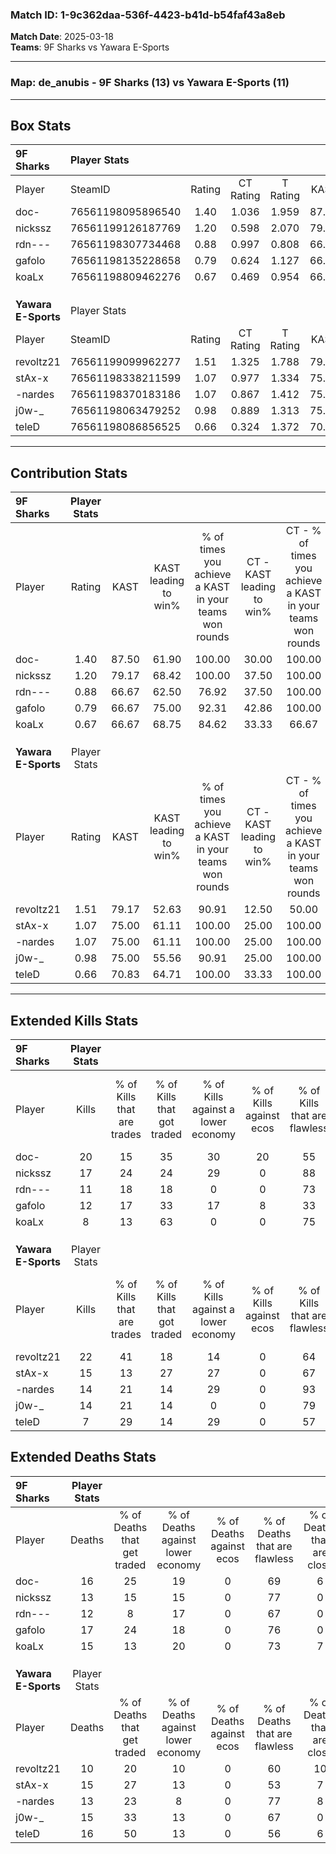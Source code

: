 ### Match ID: 1-9c362daa-536f-4423-b41d-b54faf43a8eb  
**Match Date**: 2025-03-18  
**Teams**: 9F Sharks vs Yawara E-Sports  

---  

### **Map**: de_anubis - 9F Sharks (13) vs Yawara E-Sports (11)  
---  

## Box Stats  

| **9F Sharks**       | Player Stats      |        |           |          |       |      |       |         |        |      |     |
| :- | :- | :-: | :-: | :-: | :-: | :-: | :-: | :-: | :-: | :-: | :-: |
| Player              | SteamID           | Rating | CT Rating | T Rating | KAST  | ADR  | Kills | Assists | Deaths | K/D  | HS% |
| doc-                | 76561198095896540 |  1.40  |   1.036   |  1.959   | 87.50 | 95.4 |  20   |    8    |   16   | 1.25 | 55  |
| nickssz             | 76561199126187769 |  1.20  |   0.598   |  2.070   | 79.17 | 70.3 |  17   |    4    |   13   | 1.31 | 47  |
| rdn---              | 76561198307734468 |  0.88  |   0.997   |  0.808   | 66.67 | 59.5 |  11   |    2    |   12   | 0.92 | 45  |
| gafolo              | 76561198135228658 |  0.79  |   0.624   |  1.127   | 66.67 | 54.8 |  12   |    2    |   17   | 0.71 | 41  |
| koaLx               | 76561198809462276 |  0.67  |   0.469   |  0.954   | 66.67 | 47.0 |   8   |    3    |   15   | 0.53 | 75  |
|                     |                   |        |           |          |       |      |       |         |        |      |     |
|                     |                   |        |           |          |       |      |       |         |        |      |     |
|                     |                   |        |           |          |       |      |       |         |        |      |     |
| **Yawara E-Sports** | Player Stats      |        |           |          |       |      |       |         |        |      |     |
| Player              | SteamID           | Rating | CT Rating | T Rating | KAST  | ADR  | Kills | Assists | Deaths | K/D  | HS% |
| revoltz21           | 76561199099962277 |  1.51  |   1.325   |  1.788   | 79.17 | 90.0 |  22   |    2    |   10   | 2.20 | 63  |
| stAx-x              | 76561198338211599 |  1.07  |   0.977   |  1.334   | 75.00 | 68.9 |  15   |    7    |   15   | 1.00 | 40  |
| -nardes             | 76561198370183186 |  1.07  |   0.867   |  1.412   | 75.00 | 68.0 |  14   |    6    |   13   | 1.08 | 42  |
| j0w-_               | 76561198063479252 |  0.98  |   0.889   |  1.313   | 75.00 | 58.5 |  14   |    4    |   15   | 0.93 | 71  |
| teleD               | 76561198086856525 |  0.66  |   0.324   |  1.372   | 70.83 | 46.0 |   7   |    9    |   16   | 0.44 | 57  |
---  

## Contribution Stats  

| **9F Sharks**       | Player Stats |       |                      |                                                        |                           |                                                             |                          |                                                            |
| :- | :-: | :-: | :-: | :-: | :-: | :-: | :-: | :-: |
| Player              |    Rating    | KAST  | KAST leading to win% | % of times you achieve a KAST in your teams won rounds | CT - KAST leading to win% | CT - % of times you achieve a KAST in your teams won rounds | T - KAST leading to win% | T - % of times you achieve a KAST in your teams won rounds |
| doc-                |     1.40     | 87.50 |        61.90         |                         100.00                         |           30.00           |                           100.00                            |          90.91           |                           100.00                           |
| nickssz             |     1.20     | 79.17 |        68.42         |                         100.00                         |           37.50           |                           100.00                            |          90.91           |                           100.00                           |
| rdn---              |     0.88     | 66.67 |        62.50         |                         76.92                          |           37.50           |                           100.00                            |          87.50           |                           70.00                            |
| gafolo              |     0.79     | 66.67 |        75.00         |                         92.31                          |           42.86           |                           100.00                            |          100.00          |                           90.00                            |
| koaLx               |     0.67     | 66.67 |        68.75         |                         84.62                          |           33.33           |                            66.67                            |          90.00           |                           90.00                            |
|                     |              |       |                      |                                                        |                           |                                                             |                          |                                                            |
|                     |              |       |                      |                                                        |                           |                                                             |                          |                                                            |
|                     |              |       |                      |                                                        |                           |                                                             |                          |                                                            |
| **Yawara E-Sports** | Player Stats |       |                      |                                                        |                           |                                                             |                          |                                                            |
| Player              |    Rating    | KAST  | KAST leading to win% | % of times you achieve a KAST in your teams won rounds | CT - KAST leading to win% | CT - % of times you achieve a KAST in your teams won rounds | T - KAST leading to win% | T - % of times you achieve a KAST in your teams won rounds |
| revoltz21           |     1.51     | 79.17 |        52.63         |                         90.91                          |           12.50           |                            50.00                            |          81.82           |                           100.00                           |
| stAx-x              |     1.07     | 75.00 |        61.11         |                         100.00                         |           25.00           |                           100.00                            |          90.00           |                           100.00                           |
| -nardes             |     1.07     | 75.00 |        61.11         |                         100.00                         |           25.00           |                           100.00                            |          90.00           |                           100.00                           |
| j0w-_               |     0.98     | 75.00 |        55.56         |                         90.91                          |           25.00           |                           100.00                            |          80.00           |                           88.89                            |
| teleD               |     0.66     | 70.83 |        64.71         |                         100.00                         |           33.33           |                           100.00                            |          81.82           |                           100.00                           |
---  

## Extended Kills Stats  

| **9F Sharks**       | Player Stats |                            |                            |                                    |                         |                              |                                 |                                       |                    |           |
| :- | :-: | :-: | :-: | :-: | :-: | :-: | :-: | :-: | :-: | :-: |
| Player              |    Kills     | % of Kills that are trades | % of Kills that got traded | % of Kills against a lower economy | % of Kills against ecos | % of Kills that are flawless | % of Kills that are close duels | % of Kills that are assisted by flash | Pistol Round Kills | AWP Kills |
| doc-                |      20      |             15             |             35             |                 30                 |           20            |              55              |                5                |                   0                   |         0          |     2     |
| nickssz             |      17      |             24             |             24             |                 29                 |            0            |              88              |                0                |                  12                   |         6          |     3     |
| rdn---              |      11      |             18             |             18             |                 0                  |            0            |              73              |                0                |                   9                   |         0          |     0     |
| gafolo              |      12      |             17             |             33             |                 17                 |            8            |              33              |               25                |                   8                   |         1          |     0     |
| koaLx               |      8       |             13             |             63             |                 0                  |            0            |              75              |                0                |                   0                   |         0          |     2     |
|                     |              |                            |                            |                                    |                         |                              |                                 |                                       |                    |           |
|                     |              |                            |                            |                                    |                         |                              |                                 |                                       |                    |           |
|                     |              |                            |                            |                                    |                         |                              |                                 |                                       |                    |           |
| **Yawara E-Sports** | Player Stats |                            |                            |                                    |                         |                              |                                 |                                       |                    |           |
| Player              |    Kills     | % of Kills that are trades | % of Kills that got traded | % of Kills against a lower economy | % of Kills against ecos | % of Kills that are flawless | % of Kills that are close duels | % of Kills that are assisted by flash | Pistol Round Kills | AWP Kills |
| revoltz21           |      22      |             41             |             18             |                 14                 |            0            |              64              |                5                |                   5                   |         0          |     1     |
| stAx-x              |      15      |             13             |             27             |                 27                 |            0            |              67              |                0                |                   7                   |         2          |     2     |
| -nardes             |      14      |             21             |             14             |                 29                 |            0            |              93              |                0                |                   0                   |         7          |     1     |
| j0w-_               |      14      |             21             |             14             |                 0                  |            0            |              79              |                7                |                  21                   |         0          |     0     |
| teleD               |      7       |             29             |             14             |                 29                 |            0            |              57              |                0                |                   0                   |         0          |     2     |
## Extended Deaths Stats  

| **9F Sharks**       | Player Stats |                             |                                   |                          |                               |                            |                           |               |
| :- | :-: | :-: | :-: | :-: | :-: | :-: | :-: | :-: |
| Player              |    Deaths    | % of Deaths that get traded | % of Deaths against lower economy | % of Deaths against ecos | % of Deaths that are flawless | % of Deaths that are close | % of Deaths while blinded | Deaths to AWP |
| doc-                |      16      |             25              |                19                 |            0             |              69               |             6              |             6             |       4       |
| nickssz             |      13      |             15              |                15                 |            0             |              77               |             0              |             8             |       2       |
| rdn---              |      12      |              8              |                17                 |            0             |              67               |             0              |             8             |       1       |
| gafolo              |      17      |             24              |                18                 |            0             |              76               |             0              |            12             |       0       |
| koaLx               |      15      |             13              |                20                 |            0             |              73               |             7              |             0             |       2       |
|                     |              |                             |                                   |                          |                               |                            |                           |               |
|                     |              |                             |                                   |                          |                               |                            |                           |               |
|                     |              |                             |                                   |                          |                               |                            |                           |               |
| **Yawara E-Sports** | Player Stats |                             |                                   |                          |                               |                            |                           |               |
| Player              |    Deaths    | % of Deaths that get traded | % of Deaths against lower economy | % of Deaths against ecos | % of Deaths that are flawless | % of Deaths that are close | % of Deaths while blinded | Deaths to AWP |
| revoltz21           |      10      |             20              |                10                 |            0             |              60               |             10             |             0             |       2       |
| stAx-x              |      15      |             27              |                13                 |            0             |              53               |             7              |             7             |       1       |
| -nardes             |      13      |             23              |                 8                 |            0             |              77               |             8              |            15             |       1       |
| j0w-_               |      15      |             33              |                13                 |            0             |              67               |             0              |             7             |       2       |
| teleD               |      16      |             50              |                13                 |            0             |              56               |             6              |             0             |       1       |
